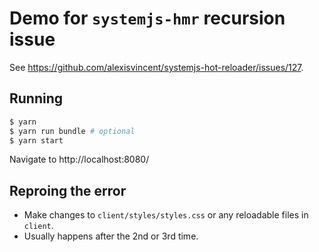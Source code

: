 # Demo for `systemjs-hmr` recursion issue

See https://github.com/alexisvincent/systemjs-hot-reloader/issues/127.

## Running
```bash
$ yarn
$ yarn run bundle # optional
$ yarn start
```

Navigate to http://localhost:8080/

## Reproing the error

- Make changes to `client/styles/styles.css` or any reloadable files in `client`.
- Usually happens after the 2nd or 3rd time. 
